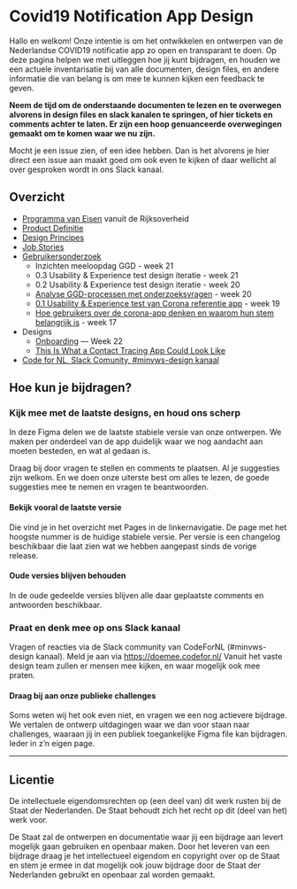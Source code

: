 # Covid19 Notification App Design

Hallo en welkom! Onze intentie is om het ontwikkelen en ontwerpen van de Nederlandse COVID19 notificatie app zo open en transparant te doen. Op deze pagina helpen we met uitleggen hoe jij kunt bijdragen, en houden we een actuele inventarisatie bij van alle documenten, design files, en andere informatie die van belang is om mee te kunnen kijken een feedback te geven.

**Neem de tijd om de onderstaande documenten te lezen en te overwegen alvorens in design files en slack kanalen te springen, of hier tickets en comments achter te laten. Er zijn een hoop genuanceerde overwegingen gemaakt om te komen waar we nu zijn.**

Mocht je een issue zien, of een idee hebben. Dan is het alvorens je hier direct een issue aan maakt goed om ook even te kijken of daar wellicht al over gesproken wordt in ons Slack kanaal.

## Overzicht
* [Programma van Eisen](https://www.rijksoverheid.nl/onderwerpen/coronavirus-app/documenten/publicaties/2020/05/19/programma-van-eisen) vanuit de Rijksoverheid
* [Product Definitie](https://github.com/minvws/nl-covid19-notification-app-design/blob/master/product-definitie.md)
* [Design Principes](https://github.com/minvws/nl-covid19-notification-app-design/blob/master/design-principes.md)
* [Job Stories](https://github.com/minvws/nl-covid19-notification-app-design/blob/master/job-stories.md)
* [Gebruikersonderzoek](https://github.com/minvws/nl-covid19-notification-app-design/blob/master/gebruikersonderzoek.md)
  * Inzichten meeloopdag GGD - week 21
  * 0.3 Usability & Experience test design iteratie - week 21
  * 0.2 Usability & Experience test design iteratie - week 20
  * [Analyse GGD-processen met onderzoeksvragen](https://miro.com/app/board/o9J_ks176Fk=/) - week 20
  * [0.1 Usability & Experience test van Corona referentie app](https://corona.sticktailapp.com/study-share/VJBHjC35hae9/usability-experience-test-van-corona-referentie-app-972/) - week 19
  * [Hoe gebruikers over de corona-app denken en waarom hun stem belangrijk is](http://corona.sticktailapp.com/study-share/vvvH2cNcFQTC/verkennend-onderzoek-corona-apps-735/) - week 17
* Designs
  * [Onboarding](https://www.figma.com/file/EJ4aJwKnemkxysCZ6aAzFv/Covid-19-notificatie-app-(Read-only)) — Week 22
  * [This Is What a Contact Tracing App Could Look Like](https://onezero.medium.com/openui-a6b9c3d741de)
* [Code for NL, Slack Comunity, #minvws-design kanaal](https://doemee.codefor.nl/)

## Hoe kun je bijdragen?

### Kijk mee met de laatste designs, en houd ons scherp
In deze Figma delen we de laatste stabiele versie van onze ontwerpen. We maken per onderdeel van de app duidelijk waar we nog aandacht aan moeten besteden, en wat al gedaan is.

Draag bij door vragen te stellen en comments te plaatsen. Al je suggesties zijn welkom. En we doen onze uiterste best om alles te lezen, de goede suggesties mee te nemen en vragen te beantwoorden.

#### Bekijk vooral de laatste versie
Die vind je in het overzicht met Pages in de linkernavigatie. De page met het hoogste nummer is de huidige stabiele versie. Per versie is een changelog beschikbaar die laat zien wat we hebben aangepast sinds de vorige release.

#### Oude versies blijven behouden
In de oude gedeelde versies blijven alle daar geplaatste comments en antwoorden beschikbaar.

### Praat en denk mee op ons Slack kanaal
Vragen of reacties via de Slack community van CodeForNL (#minvws-design kanaal). Meld je aan via https://doemee.codefor.nl/ Vanuit het vaste design team zullen er mensen mee kijken, en waar mogelijk ook mee praten.

#### Draag bij aan onze publieke challenges
Soms weten wij het ook even niet, en vragen we een nog actievere bijdrage. We vertalen de ontwerp uitdagingen waar we dan voor staan naar challenges, waaraan jij in een publiek toegankelijke Figma file kan bijdragen. Ieder in z’n eigen page.

---

## Licentie

De intellectuele eigendomsrechten op (een deel van) dit werk rusten bij de Staat der Nederlanden. De Staat behoudt zich het recht op dit (deel van het) werk voor.

De Staat zal de ontwerpen en documentatie waar jij een bijdrage aan levert mogelijk gaan gebruiken en openbaar maken. Door het leveren van een bijdrage draag je het intellectueel eigendom en copyright over op de Staat en stem je ermee in dat mogelijk ook jouw bijdrage door de Staat der Nederlanden gebruikt en openbaar zal worden gemaakt.


